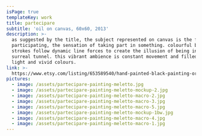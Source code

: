 ```yaml
---
isPage: true
templateKey: work
title: partecipare
subtitle: 'oil on canvas, 60x60, 2013'
description: >-
  as suggested by the title, the subject represented on canvas is the feeling of
  participating, the sensation of taking part in something. colourful brush
  strokes follow dynamic line forces to create the illusion of being in a
  surreal tunnel. this vibrant ambience is constant movement and filled with
  light and vivid colours.
link: >-
  https://www.etsy.com/listing/653589540/hand-painted-black-painting-original?ref=shop_home_active_5&frs=1
pictures:
  - image: /assets/partecipare-painting-meletto.jpg
  - image: /assets/partecipare-painting-meletto-mockup-2.jpg
  - image: /assets/partecipare-painting-meletto-macro-2.jpg
  - image: /assets/partecipare-painting-meletto-macro-3.jpg
  - image: /assets/partecipare-painting-meletto-macro-5.jpg
  - image: /assets/partecipare-painting-meletto-mockup-1bw.jpg
  - image: /assets/partecipare-painting-meletto-macro-4.jpg
  - image: /assets/partecipare-painting-meletto-macro-1.jpg
---
```


